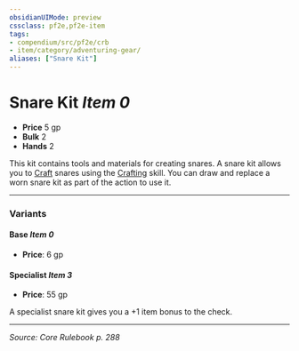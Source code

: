 ```yaml
---
obsidianUIMode: preview
cssclass: pf2e,pf2e-item
tags:
- compendium/src/pf2e/crb
- item/category/adventuring-gear/
aliases: ["Snare Kit"]
---
```

# Snare Kit *Item 0*  

- **Price** 5 gp
- **Bulk** 2
- **Hands** 2

This kit contains tools and materials for creating snares. A snare kit allows you to [Craft](rules/actions/craft.md) snares using the [Crafting](compendium/skills.md#Crafting) skill. You can draw and replace a worn snare kit as part of the action to use it.

---
### Variants

#### Base *Item 0*

- **Price**: 6 gp

#### Specialist *Item 3*

- **Price**: 55 gp

A specialist snare kit gives you a +1 item bonus to the check.

---
*Source: Core Rulebook p. 288*